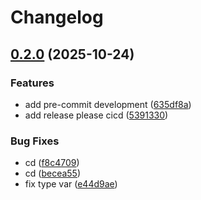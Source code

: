 # Changelog

## [0.2.0](https://github.com/hshrg-kw/linkmotion/compare/v0.1.20...v0.2.0) (2025-10-24)


### Features

* add pre-commit development ([635df8a](https://github.com/hshrg-kw/linkmotion/commit/635df8af639fcf337cde59f4e32e17283b0e6780))
* add release please cicd ([5391330](https://github.com/hshrg-kw/linkmotion/commit/539133081d808f9a12890a21b43254697a7f73b3))


### Bug Fixes

* cd ([f8c4709](https://github.com/hshrg-kw/linkmotion/commit/f8c4709f65d67d36fc2571721fc1b36316540c9a))
* cd ([becea55](https://github.com/hshrg-kw/linkmotion/commit/becea55f7498ae004566d6db1dfb90f3c94ac5f6))
* fix type var ([e44d9ae](https://github.com/hshrg-kw/linkmotion/commit/e44d9aebb54c9deddedb4664d7904f566dbb4e84))
